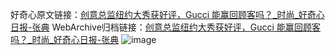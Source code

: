 好奇心原文链接：[创意总监纽约大秀获好评，Gucci 能赢回顾客吗？_时尚_好奇心日报-张典](https://www.qdaily.com/articles/10530.html)
WebArchive归档链接：[创意总监纽约大秀获好评，Gucci 能赢回顾客吗？_时尚_好奇心日报-张典](http://web.archive.org/web/20190623160500/https://www.qdaily.com/articles/10530.html)
![image](http://ww3.sinaimg.cn/large/007d5XDply1g3vzgtdgqnj30u04ukqv5)